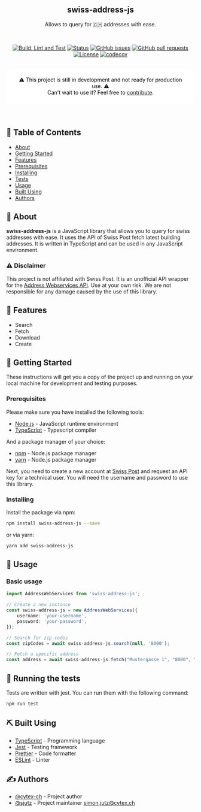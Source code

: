 <h2 align="center">swiss-address-js</h3>
<p align="center">
Allows to query for 🇨🇭 addresses with ease.
</p>

<br/>

<div align="center">

[![Build, Lint and Test](https://github.com/cytex-ch/swiss-address-js/actions/workflows/build-and-test.yml/badge.svg)](https://github.com/cytex-ch/swiss-address-js/actions/workflows/build-and-test.yml)
[![Status](https://img.shields.io/badge/status-active-success.svg)]()
[![GitHub issues](https://img.shields.io/github/issues/cytex-ch/swiss-address-js)]()
[![GitHub pull requests](https://img.shields.io/github/issues-pr/cytex-ch/swiss-address-js)]()
[![License](https://img.shields.io/badge/license-MIT-blue.svg)](/LICENSE)
[![codecov](https://codecov.io/gh/cytex-ch/swiss-address-js/graph/badge.svg?token=P7TXWCFFB5)](https://codecov.io/gh/cytex-ch/swiss-address-js)

</div>

<br/>

<div align="center" style="margin-bottom: 20px; background-color: #FFF; border-radius: 5px; padding: 20px; color: #000;">
        ⚠️ This project is still in development and not ready for production use. ⚠️<br/>
        Can't wait to use it? Feel free to
        <a href="#authors">contribute</a>.
</div>

<br/>

## 📝 Table of Contents

- [About](#about)
- [Getting Started](#getting_started)
- [Features](#features)
- [Prerequisites](#prerequisites)
- [Installing](#installing)
- [Tests](#tests)
- [Usage](#usage)
- [Built Using](#built_using)
- [Authors](#authors)

## 🧐 About

<a name="about"></a>

<strong>swiss-address-js</strong> is a JavaScript library that allows you to query for swiss addresses with ease. It uses the API of Swiss Post fetch latest building addresses. It is written in TypeScript and can be used in any JavaScript environment.

### ⚠️ Disclaimer

This project is not affiliated with Swiss Post. It is an unofficial API wrapper for the [Address Webservices API](https://developer.post.ch/en/address-web-services-rest). Use at your own risk. We are not responsible for any damage caused by the use of this library.

## 🏁 Features

<a name="features"></a>

- Search
- Fetch
- Download
- Create

## 🏁 Getting Started

<a name="getting_started"></a>

These instructions will get you a copy of the project up and running on your local machine for development and testing purposes.

### Prerequisites

<a name="prerequisites"></a>

Please make sure you have installed the following tools:

- [Node.js](https://nodejs.org/en/) - JavaScript runtime environment
- [TypeScript](https://www.typescriptlang.org/) - Typescript compiler

And a package manager of your choice:

- [npm](https://www.npmjs.com/) - Node.js package manager
- [yarn](https://yarnpkg.com/) - Node.js package manager

Next, you need to create a new account at [Swiss Post](https://developer.post.ch/en/address-web-services-rest) and request an API key for a technical user. You will need the username and password to use this library.

### Installing

<a name="installing"></a>

Install the package via npm:

```bash
npm install swiss-address-js --save
```

or via yarn:

```bash
yarn add swiss-address-js
```

## 🎈 Usage

<a name="usage"></a>

### Basic usage

```typescript
import AddressWebServices from 'swiss-address-js';

// Create a new instance
const swiss-address-js = new AddressWebServices({
    username: 'your-username',
    password: 'your-password',
});

// Search for zip codes
const zipCodes = await swiss-address-js.search(null, '8000');

// Fetch a specific address
const address = await swiss-address-js.fetch("Mustergasse 1", "8000", "Zürich");
```

## 🔧 Running the tests

<a name="tests"></a>

Tests are written with jest. You can run them with the following command:

```bash
npm run test
```

## ⛏️ Built Using

<a name="built_using"></a>

- [TypeScript](https://www.typescriptlang.org/) - Programming language
- [Jest](https://jestjs.io/) - Testing framework
- [Prettier](https://prettier.io/) - Code formatter
- [ESLint](https://eslint.org/) - Linter

## ✍️ Authors

<a name="authors"></a>

- [@cytex-ch](https://github.com/cytex-ch) - Project author
- [@sjutz](https://github.com/sjutz) - Project maintainer <simon.jutz@cytex.ch>
